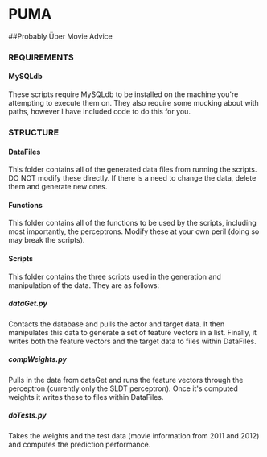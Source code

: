 # PUMA

##Probably Über Movie Advice

### REQUIREMENTS

#### MySQLdb
These scripts require MySQLdb to be installed on the machine you're attempting to execute them on.  They also require some mucking about with paths, however I have included code to do this for you. 


### STRUCTURE

#### DataFiles
This folder contains all of the generated data files from running the scripts.  DO NOT modify these directly.  If there is a need to change the data, delete them and generate new ones.

#### Functions
This folder contains all of the functions to be used by the scripts, including most importantly, the perceptrons.  Modify these at your own peril (doing so may break the scripts).

#### Scripts
This folder contains the three scripts used in the generation and manipulation of the data.  They are as follows:

##### dataGet.py
Contacts the database and pulls the actor and target data.  It then manipulates this data to generate a set of feature vectors in a list.  Finally, it writes both the feature vectors and the target data to files within DataFiles.

##### compWeights.py
Pulls in the data from dataGet and runs the feature vectors through the perceptron (currently only the SLDT perceptron).  Once it's computed weights it writes these to files within DataFiles.

##### doTests.py
Takes the weights and the test data (movie information from 2011 and 2012) and computes the prediction performance.